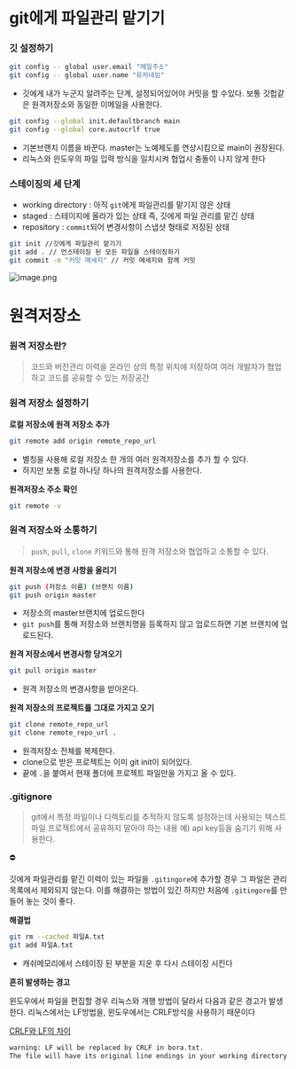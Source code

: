 # git에게 파일관리 맡기기

### **깃 설정하기**

```bash
git config -- global user.email "메일주소"
git config -- global user.name "유저네임"
```

- 깃에게 내가 누군지 알려주는 단계, 설정되어있어야 커밋을 할 수있다. 보통 깃헙같은 원격저장소와 동일한 이메일을 사용한다.

```bash
git config --global init.defaultbranch main
git config --global core.autocrlf true
```

- 기본브랜치 이름을 바꾼다. master는 노예제도를 연상시킴으로 main이 권장된다.
- 리눅스와 읜도우의 파일 입력 방식을 일치시켜 협업시 충돌이 나지 않게 한다

### 스테이징의 세 단계

- working directory : 아직 `git`에게 파일관리를 맡기지 않은 상태
- staged : 스테이지에 올라가 있는 상태 즉, 깃에게 파일 관리를 맡긴 상태
- repository : `commit`되어 변경사항이 스냅샷 형태로 저장된 상태

```bash
git init //깃에게 파일관리 맡기기
git add . // 언스테이징 된 모든 파일을 스테이징하기
git commit -m "커밋 메세지" // 커밋 메세지와 함께 커밋
```

![image.png](attachment:11e654b2-a056-4d6b-a757-a0d152c8938c:image.png)

# 원격저장소

### 원격 저장소란?

> 코드와 버전관리 이력을 온라인 상의 특정 위치에 저장하여 여러 개발자가 협업하고 코드를 공유할 수 있는 저장공간

### 원격 저장소 설정하기

**로컬 저장소에 원격 저장소 추가**

```bash
git remote add origin remote_repo_url
```

- 별칭을 사용해 로컬 저장소 한 개의 여러 원격저장소를 추가 할 수 있다.
- 하지만 보통 로컬 하나당 하나의 원격저장소를 사용한다.

**원격저장소 주소 확인**

```bash
git remote -v
```

### 원격 저장소와 소통하기

> `push`, `pull`, `clone` 키워드와 통해 원격 저장소와 협업하고 소통할 수 있다.

**원격 저장소에 변경 사항을 올리기**

```bash
git push (저장소 이름) (브랜치 이름)
git push origin master
```

- 저장소의 master브랜치에 업로드한다
- `git push`를 통해 저장소와 브랜치명을 등록하지 않고 업로드하면 기본 브랜치에 업로드된다.

**원격 저장소에서 변경사항 당겨오기**

```bash
git pull origin master
```

- 원격 저장소의 변경사항을 받아온다.

**원격 저장소의 프로젝트를 그대로 가지고 오기**

```bash
git clone remote_repo_url
git clone remote_repo_url .
```

- 원격저장소 전체를 복제한다.
- clone으로 받은 프로젝트는 이미 git init이 되어있다.
- 끝에 `.`을 붙여서 현재 폴더에 프로젝트 파일만을 가지고 올 수 있다.

### .gitignore

> git에서 특정 파일이나 디렉토리를 추적하지 않도록 설정하는데 사용되는 텍스트 파일 프로젝트에서 공유하지 말아야 하는 내용 예) api key등을 숨기기 위해 사용한다.

<aside>
⛔

깃에게 파일관리를 맡긴 이력이 있는 파일을 `.gitingore`에 추가할 경우 그 파일은 관리목록에서 제외되지 않는다. 이를 해결하는 방법이 있긴 하지만 처음에 `.gitingore`를 만들어 놓는 것이 좋다.

</aside>

**해결법**

```bash
git rm --cached 파일A.txt
git add 파일A.txt
```

- 캐쉬메모리에서 스테이징 된 부분을 지운 후 다시 스테이징 시킨다

**흔히 발생하는 경고**

윈도우에서 파일을 편집할 경우 리눅스와 개행 방법이 달라서 다음과 같은 경고가 발생한다. 리눅스에서는 LF방법을, 윈도우에서는 CRLF방식을 사용하기 때문이다

[CRLF와 LF의 차이](https://brunch.co.kr/@hongjyoun/97)

```bash
warning: LF will be replaced by CRLF in bora.txt.
The file will have its original line endings in your working directory
```
